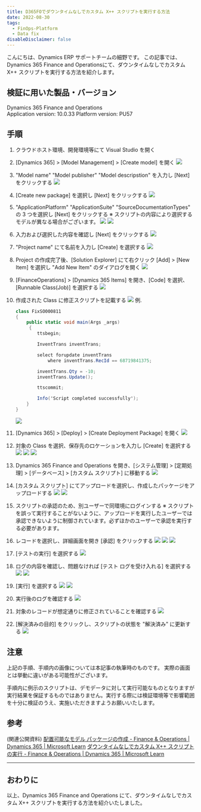 ```yaml
---
title: D365FOでダウンタイムなしでカスタム X++ スクリプトを実行する方法
date: 2022-08-30
tags:
  - FinOps-Platform
  - Data fix
disableDisclaimer: false
---
```


こんにちは、Dynamics ERP サポートチームの細野です。
この記事では、Dynamics 365 Finance and Operationsにて、ダウンタイムなしでカスタム X++ スクリプトを実行する方法を紹介します。

<!-- more -->
## 検証に用いた製品・バージョン
Dynamics 365 Finance and Operations      
Application version: 10.0.33
Platform version: PU57

## 手順
1. クラウドホスト環境、開発環境等にて Visual Studio を開く
1. [Dynamics 365] > [Model Management] > [Create model] を開く
    ![](./how-to-run-custom-script-d365fo/step2.png)
1.  "Model name" "Model publisher" "Model descripstion" を入力し [Next] をクリックする
    ![](./how-to-run-custom-script-d365fo/step3.png)
1.  [Create new package] を選択し [Next] をクリックする
    ![](./how-to-run-custom-script-d365fo/step4.png)
1. "ApplicationPlatform" "ApplicationSuite" "SourceDocumentationTypes" の 3 つを選択し [Next] をクリックする
    ※ スクリプトの内容により選択するモデルが異なる場合がございます。
    ![](./how-to-run-custom-script-d365fo/step5-1.png)
    ![](./how-to-run-custom-script-d365fo/step5-2.png)

1. 入力および選択した内容を確認し [Next] をクリックする
    ![](./how-to-run-custom-script-d365fo/step6.png)
1. "Project name" にて名前を入力し [Create] を選択する
    ![](./how-to-run-custom-script-d365fo/step7.png)
1. Project の作成完了後、[Solution Explorer] にて右クリック [Add] > [New Item] を選択し "Add New Item" のダイアログを開く
    ![](./how-to-run-custom-script-d365fo/step8.png)
1. [FinanceOperations] > [Dynamics 365 Items] を開き、[Code] を選択、[Runnable Class(Job)] を選択する
    ![](./how-to-run-custom-script-d365fo/step9.png)
1. 作成された Class に修正スクリプトを記載する
    ![](./how-to-run-custom-script-d365fo/step10-1.png)
例. 
    ``` C#
    class FixSO000811
    {
        public static void main(Args _args)
         {
            ttsbegin;

            InventTrans inventTrans;

            select forupdate inventTrans
                where inventTrans.RecId == 68719841375;

            inventTrans.Qty = -10;
            inventTrans.Update();

            ttscommit;

            Info('Script completed successfully');
        }
    }
    ```
    ![](./how-to-run-custom-script-d365fo/step10-2.png)
    
11.	[Dynamics 365] > [Deploy] > [Create Deployment Package] を開く
    ![](./how-to-run-custom-script-d365fo/step11.png)
12.	対象の Class を選択、保存先のロケーションを入力し [Create] を選択する
    ![](./how-to-run-custom-script-d365fo/step12-1.png)
    ![](./how-to-run-custom-script-d365fo/step12-2.png)
    ![](./how-to-run-custom-script-d365fo/step12-3.png)
13.	Dynamics 365 Finance and Operations を開き、[システム管理] > [定期処理] > [データベース] > [カスタム スクリプト] に移動する
    ![](./how-to-run-custom-script-d365fo/step13.png)
14.	[カスタム スクリプト] にてアップロードを選択し、作成したパッケージをアップロードする
    ![](./how-to-run-custom-script-d365fo/step14-1.png)
    ![](./how-to-run-custom-script-d365fo/step14-2.png)
15.	スクリプトの承認のため、別ユーザーで同環境にログインする
    ※ スクリプトを誤って実行することがないように、アップロードを実行したユーザーでは承認できないように制御されています。必ずほかのユーザーで承認を実行する必要があります。
16.	レコードを選択し、詳細画面を開き [承認] をクリックする
    ![](./how-to-run-custom-script-d365fo/step16-1.png)
    ![](./how-to-run-custom-script-d365fo/step16-2.png)
    ![](./how-to-run-custom-script-d365fo/step16-3.png)
17.	[テストの実行] を選択する
    ![](./how-to-run-custom-script-d365fo/step17.png)
18. ログの内容を確認し、問題なければ [テスト ログを受け入れる] を選択する
    ![](./how-to-run-custom-script-d365fo/step18-1.png)
    ![](./how-to-run-custom-script-d365fo/step18-2.png)
19. [実行] を選択する
    ![](./how-to-run-custom-script-d365fo/step19-1.png)
    ![](./how-to-run-custom-script-d365fo/step19-2.png)
20. 実行後のログを確認する
    ![](./how-to-run-custom-script-d365fo/step20.png)
21. 対象のレコードが想定通りに修正されていることを確認する
    ![](./how-to-run-custom-script-d365fo/step21.png)
22. [解決済みの目的] をクリックし、スクリプトの状態を "解決済み" に更新する
    ![](./how-to-run-custom-script-d365fo/step22.png)

## 注意
上記の手順、手順内の画像については本記事の執筆時のものです。
実際の画面とは挙動に違いがある可能性がございます。

手順内に例示のスクリプトは、デモデータに対して実行可能なものとなりますが実行結果を保証するものではありません。実行する際には検証環境等で影響範囲を十分に検証のうえ、実施いただきますようお願いいたします。

## 参考
(関連公開資料) 
[配置可能なモデル パッケージの作成 - Finance & Operations | Dynamics 365 | Microsoft Learn](https://learn.microsoft.com/ja-jp/dynamics365/fin-ops-core/dev-itpro/deployment/create-apply-deployable-package)
[ダウンタイムなしでカスタム X++ スクリプトの実行 - Finance & Operations | Dynamics 365 | Microsoft Learn](https://learn.microsoft.com/ja-jp/dynamics365/fin-ops-core/dev-itpro/deployment/run-custom-scripts)

---
## おわりに  

以上、Dynamics 365 Finance and Operations にて、ダウンタイムなしでカスタム X++ スクリプトを実行する方法を紹介いたしました。  
